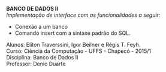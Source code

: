 <b>BANCO DE DADOS II</b><br>
<i>Implementação de interface com as funcionalidades a seguir:</i>
 - Conexão a um banco
 - Comando insert com a sintaxe padrão do SQL.

Alunos: Eliton Traverssini, Igor Beilner e Régis T. Feyh.<br>
Curso: Ciência da Computação - UFFS - Chapecó - 2015/1<br>
Disciplina: Banco de Dados II<br>
Professor: Denio Duarte<br>
